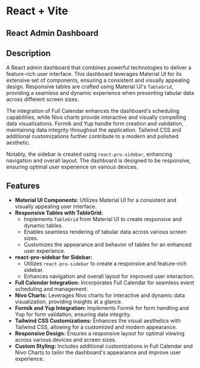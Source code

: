 # React + Vite

## React Admin Dashboard

## Description

A React admin dashboard that combines powerful technologies to deliver a feature-rich user interface. This dashboard leverages Material UI for its extensive set of components, ensuring a consistent and visually appealing design. Responsive tables are crafted using Material UI's `TableGrid`, providing a seamless and dynamic experience when presenting tabular data across different screen sizes.

The integration of Full Calendar enhances the dashboard's scheduling capabilities, while Nivo charts provide interactive and visually compelling data visualizations. Formik and Yup handle form creation and validation, maintaining data integrity throughout the application. Tailwind CSS and additional customizations further contribute to a modern and polished aesthetic.

Notably, the sidebar is created using `react-pro-sidebar`, enhancing navigation and overall layout. The dashboard is designed to be responsive, ensuring optimal user experience on various devices.

## Features

* **Material UI Components:** Utilizes Material UI for a consistent and visually appealing user interface.
* **Responsive Tables with TableGrid:**
  * Implements `TableGrid` from Material UI to create responsive and dynamic tables.
  * Enables seamless rendering of tabular data across various screen sizes.
  * Customizes the appearance and behavior of tables for an enhanced user experience.
* **react-pro-sidebar for Sidebar:**
  * Utilizes `react-pro-sidebar` to create a responsive and feature-rich sidebar.
  * Enhances navigation and overall layout for improved user interaction.
* **Full Calendar Integration:** Incorporates Full Calendar for seamless event scheduling and management.
* **Nivo Charts:** Leverages Nivo charts for interactive and dynamic data visualization, providing insights at a glance.
* **Formik and Yup Integration:** Implements Formik for form handling and Yup for form validation, ensuring data integrity.
* **Tailwind CSS Customizations:** Enhances the visual aesthetics with Tailwind CSS, allowing for a customized and modern appearance.
* **Responsive Design:** Ensures a responsive layout for optimal viewing across various devices and screen sizes.
* **Custom Styling:** Includes additional customizations in Full Calendar and Nivo Charts to tailor the dashboard's appearance and improve user experience.
